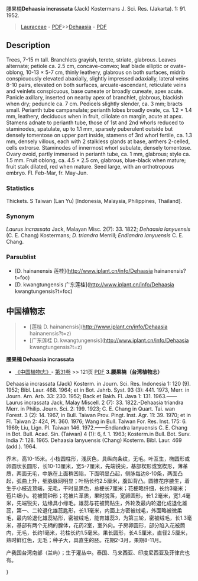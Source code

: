 腰果楠**Dehaasia incrassata** (Jack) Kostermans J. Sci. Res. (Jakarta). 1: 91. 1952.

> [Lauraceae](http://www.iplant.cn/info/Lauraceae?t=foc) - [PDF](http://www.iplant.cn/foc/pdf/Lauraceae.pdf)>>[Dehaasia](http://www.iplant.cn/info/Dehaasia?t=foc) - [PDF](http://www.iplant.cn/foc/pdf/Dehaasia.pdf)

## Description

Trees, 7-15 m tall. Branchlets grayish, terete, striate, glabrous. Leaves alternate; petiole ca. 2.5 cm, concave-convex; leaf blade elliptic or ovate-oblong, 10-13 × 5-7 cm, thinly leathery, glabrous on both surfaces, midrib conspicuously elevated abaxially, slightly impressed adaxially, lateral veins 8-10 pairs, elevated on both surfaces, arcuate-ascendant, reticulate veins and veinlets conspicuous, base cuneate or broadly cuneate, apex acute. Panicle axillary, inserted on nearby apex of branchlet, glabrous, blackish when dry; peduncle ca. 7 cm. Pedicels slightly slender, ca. 3 mm; bracts small. Perianth tube campanulate; perianth lobes broadly ovate, ca. 1.2 × 1.4 mm, leathery, deciduous when in fruit, ciliolate on margin, acute at apex. Stamens adnate to perianth tube, those of 1st and 2nd whorls reduced to staminodes, spatulate, up to 1.1 mm, sparsely puberulent outside but densely tomentose on upper part inside, stamens of 3rd whorl fertile, ca. 1.3 mm, densely villous, each with 2 stalkless glands at base, anthers 2-celled, cells extrorse. Staminodes of innermost whorl subulate, densely tomentose. Ovary ovoid, partly immersed in perianth tube, ca. 1 mm, glabrous; style ca. 1.5 mm. Fruit oblong, ca. 4.5 × 2.5 cm, glabrous, blue-black when mature; fruit stalk dilated, red when mature. Seed large, with an orthotropous embryo. Fl. Feb-Mar, fr. May-Jun.

### Statistics
Thickets. S Taiwan (Lan Yu) [Indonesia, Malaysia, Philippines, Thailand].

### Synonym
*Laurus incrassata* Jack, Malayan Misc. 2(7): 33. 1822; *Dehaasia lanyuensis* (C. E. Chang) Kostermans; *D. triandra* Merrill; *Endiandra lanyuensis* C. E. Chang.



### Parsublist

* [D.  hainanensis  莲桂](http://www.iplant.cn/info/Dehaasia hainanensis?t=foc)
* [D.  kwangtungensis  广东莲桂](http://www.iplant.cn/info/Dehaasia kwangtungensis?t=foc)

## 中国植物志

> * [莲桂  D.  hainanensis](http://www.iplant.cn/info/Dehaasia hainanensis?t=z)
> * [广东莲桂  D.  kwangtungensis](http://www.iplant.cn/info/Dehaasia kwangtungensis?t=z)


**腰果楠 Dehaasia incrassata**

* [《中国植物志》](http://www.iplant.cn/frps)- [第31卷](http://www.iplant.cn/frps/vol/31) >> 121页 [PDF](http://www.iplant.cn/frps/pdf/31/121b.PDF)
**3.腰果楠（台湾植物志）**

Dehaasia incrassata (Jack) Kosterm. in Journ. Sci. Res. Indonesia 1: 120 (9). 1952; Bibl. Laur. 468. 1964; et in Bot. Jahrb. Syst. 93 (3): 441. 1973, Merr. in Journ. Arn. Arb. 33: 230. 1952; Back et Bakh. Fl. Java 1: 131. 1963.——Laurus incrassata Jack, Malay Miscell. 2 (7): 33. 1822.-Dehaasia triandra Merr. in Philip. Journ. Sci. 2: 199. 1923; C. E. Chang in Quart. Tai. wan Forest. 3 (2): 14. 1967, in Bull. Taiwan Prov. Pingt. Inst. Agr. 11: 39. 1970; et in Fl. Taiwan 2: 424, Pl. 360. 1976; Wang in Bull. Taiwan For. Res. Inst. 175: 6. 1969; Liu, Lign. Pl. Taiwan 146. 1972.——Endiandra lanyuensis C. E. Chang in Bot. Bull. Acad. Sin. (Taiwan) 4 (1): 6, f. 1. 1963; Kosterm.in Bull. Bot. Surv. India 7: 128. 1965. Dehaasia lanyuensis (Chang) Kosterm. Bibl. Laur. 469 (add.). 1964.

乔木，高10-15米。小枝圆柱形，浅灰色，具纵向条纹，无毛。叶互生，椭圆形或卵圆状长圆形，长10-13厘米，宽5-7厘米，先端锐尖，基部楔形或宽楔形，薄革质，两面无毛，中脉在上面稍凹陷，下面明显凸起，侧脉每边8-10条，两面凸起，弧曲上升，细脉脉网明显；叶柄长约2.5厘米，腹凹背凸。圆锥花序腋生，着生于小枝近顶端，无毛，干时呈黑色，总梗长7厘米；花梗略纤细，长约3毫米；苞片细小。花被筒钟形；花被片革质，果时脱落，宽卵圆形，长1.2毫米，宽1.4毫米，先端锐尖，边缘具小缘毛。雄蕊与花被筒贴生，外轮及最内轮退化成退化雄蕊，第一、二轮退化雄蕊匙形，长1.1毫米，内面上方密被绒毛，外面略被微柔毛，最内轮退化雄蕊钻形，密被绒毛，能育雄蕊3，为第三轮，密被绒毛，长1.3毫米，基部有两个无柄的腺体，花药2室，室外向。子房卵圆形，部分陷入花被筒内，无毛，长约1毫米，花柱长约1.5毫米。果长圆形，长4.5厘米，直径2.5厘米，熟时鲜红色，无毛；种子大，具直生的胚。花期2-3月，果期8-11月。

产我国台湾南部（兰屿）；生于灌丛中。泰国、马来西亚、印度尼西亚及菲律宾也有。



}